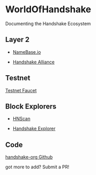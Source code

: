 # WorldOfHandshake
Documenting the Handshake Ecosystem

## Layer 2
- [NameBase.io](https://namebase.io/)

- [Handshake Alliance](https://handshakealliance.org/)

## Testnet
[Testnet Faucet](https://faucet.handshakealliance.org/)

## Block Explorers
- [HNScan](https://hnscan.com/)

- [Handshake Explorer](https://hnsxplorer.com/names)

## Code
[handshake-org Github](https://github.com/handshake-org/)


got more to add? Submit a PR!


